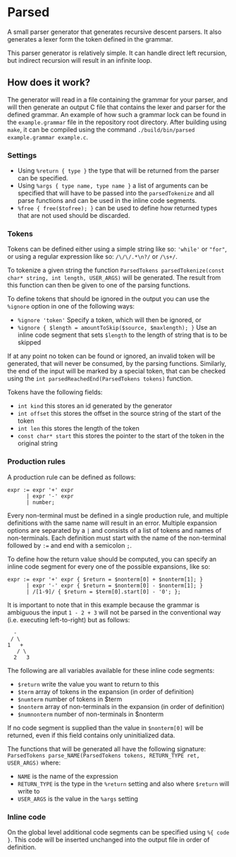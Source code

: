 Parsed
======
A small parser generator that generates recursive descent parsers.
It also generates a lexer form the token defined in the grammar.

This parser generator is relatively simple. It can handle direct left recursion,
but indirect recursion will result in an infinite loop.

## How does it work?
The generator will read in a file containing the grammar for your parser, and will
then generate an output C file that contains the lexer and parser for the defined
grammar. An example of how such a grammar lock can be found in the `example.grammar`
file in the repository root directory. After building using `make`, it can be compiled
using the command `./build/bin/parsed example.grammar example.c`.

### Settings
* Using `%return { type }` the type that will be returned from the parser can be specified.
* Using `%args { type name, type name }` a list of arguments can be specified that will
have to be passed into the `parsedTokenize` and all parse functions and can be used in the
inline code segments.
* `%free { free($tofree); }` can be used to define how returned types that are not used should
be discarded.

### Tokens
Tokens can be defined either using a simple string like so: `'while'` or `"for"`, or
using a regular expression like so: `/\/\/.*\n?/` or `/\s+/`.

To tokenize a given string the function `ParsedTokens parsedTokenize(const char* string, int length, USER_ARGS)`
will be generated. The result from this function can then be given to one of the parsing functions.

To define tokens that should be ignored in the output you can use the `%ignore` option in one of
the following ways:
* `%ignore 'token'` Specify a token, which will then be ignored, or
* `%ignore { $length = amountToSkip($source, $maxlength); }` Use an inline code segment that sets `$length` to the length of string that is to be skipped

If at any point no token can be found or ignored, an invalid token will be generated, that will
never be consumed, by the parsing functions. Similarly, the end of the input will be marked by a
special token, that can be checked using the `int parsedReachedEnd(ParsedTokens tokens)` function.

Tokens have the following fields:
* `int kind` this stores an id generated by the generator
* `int offset` this stores the offset in the source string of the start of the token
* `int len` this stores the length of the token
* `const char* start` this stores the pointer to the start of the token in the original string


### Production rules
A production rule can be defined as follows:
```
expr := expr '+' expr
      | expr '-' expr
      | number;
```
Every non-terminal must be defined in a single production rule, and multiple definitions with the
same name will result in an error. Multiple expansion options are separated by a `|` and consists
of a list of tokens and names of non-terminals. Each definition must start with the name of the
non-terminal followed by `:=` and end with a semicolon `;`.

To define how the return value should be computed, you can specify an inline code segment for every
one of the possible expansions, like so:
```
expr := expr '+' expr { $return = $nonterm[0] + $nonterm[1]; }
      | expr '-' expr { $return = $nonterm[0] - $nonterm[1]; }
      | /[1-9]/ { $return = $term[0].start[0] - '0'; };
```
It is important to note that in this example because the grammar is ambiguous the input `1 - 2 + 3`
will not be parsed in the conventional way (i.e. executing left-to-right) but as follows:
```
  -
 / \
1   +
   / \
  2   3
```

The following are all variables available for these inline code segments:
* `$return` write the value you want to return to this
* `$term` array of tokens in the expansion (in order of definition)
* `$numterm` number of tokens in $term
* `$nonterm` array of non-terminals in the expansion (in order of definition)
* `$numnonterm` number of non-terminals in $nonterm

If no code segment is supplied than the value in `$nonterm[0]` will be returned,
even if this field contains only uninitialized data.

The functions that will be generated all have the following signature:
`ParsedTokens parse_NAME(ParsedTokens tokens, RETURN_TYPE ret, USER_ARGS)`
where:
* `NAME` is the name of the expression
* `RETURN_TYPE` is the type in the `%return` setting and also where `$return` will write to
* `USER_ARGS` is the value in the `%args` setting

### Inline code
On the global level additional code segments can be specified using `%{ code }`. This code
will be inserted unchanged into the output file in order of definition.
